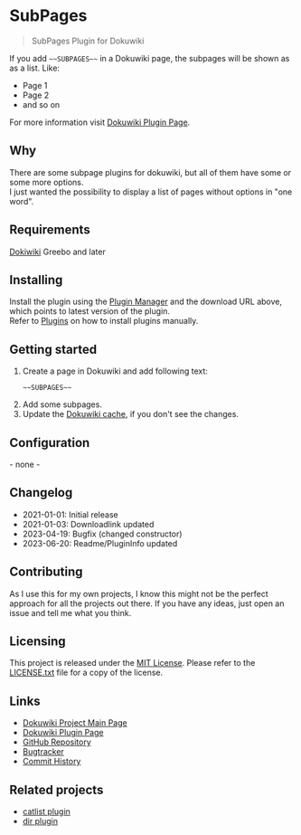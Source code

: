 # SubPages
> SubPages Plugin for Dokuwiki

If you add `~~SUBPAGES~~` in a Dokuwiki page, the subpages will be shown as as a list. Like:

  - Page 1
  - Page 2
  - and so on

For more information visit [Dokuwiki Plugin Page](https://www.dokuwiki.org/plugin:subpages).

## Why
There are some subpage plugins for dokuwiki, but all of them have some or some more options.  
I just wanted the possibility to display a list of pages without options in "one word".

## Requirements
[Dokiwiki](https://www.dokuwiki.org/) Greebo and later

## Installing
Install the plugin using the [Plugin Manager](https://www.dokuwiki.org/plugin:plugin) and the download URL above, which points to latest version of the plugin.  
Refer to [Plugins](https://www.dokuwiki.org/plugins) on how to install plugins manually. 

## Getting started
  1. Create a page in Dokuwiki and add following text:
     ```
     ~~SUBPAGES~~
     ```
  2. Add some subpages.
  3. Update the [Dokuwiki cache](https://www.dokuwiki.org/caching), if you don't see the changes.


## Configuration
\- none -

## Changelog
  - 2021-01-01: Initial release
  - 2021-01-03: Downloadlink updated
  - 2023-04-19: Bugfix (changed constructor)
  - 2023-06-20: Readme/PluginInfo updated

## Contributing
As I use this for my own projects, I know this might not be the perfect approach for all the projects out there. 
If you have any ideas, just open an issue and tell me what you think.

## Licensing
This project is released under the [MIT License](https://spdx.org/licenses/MIT.html). Please refer to the [LICENSE.txt](LICENSE.txt) file for a copy of the license.

## Links
  - [Dokuwiki Project Main Page](https://www.dokuwiki.org/)
  - [Dokuwiki Plugin Page](https://www.dokuwiki.org/plugin:subpages)
  - [GitHub Repository](https://github.com/ml17950/dokuwiki-plugin-subpages)
  - [Bugtracker](https://github.com/ml17950/dokuwiki-plugin-subpages/issues)
  - [Commit History](https://github.com/ml17950/dokuwiki-plugin-subpages/commits/main)

## Related projects
  - [catlist plugin](https://www.dokuwiki.org/plugin:catlist)
  - [dir plugin](https://www.dokuwiki.org/plugin:dir)